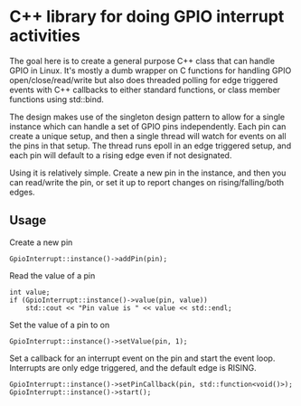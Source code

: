 # C++ library for doing GPIO interrupt activities

The goal here is to create a general purpose C++ class that can handle GPIO in Linux. It's mostly a dumb wrapper on C functions for handling GPIO open/close/read/write but also does threaded polling for edge triggered events with C++ callbacks to either standard functions, or class member functions using std::bind.

The design makes use of the singleton design pattern to allow for a single instance which can handle a set of GPIO pins independently. Each pin can create a unique setup, and then a single thread will watch for events on all the pins in that setup. The thread runs epoll in an edge triggered setup, and each pin will default to a rising edge even if not designated.

Using it is relatively simple. Create a new pin in the instance, and then you can read/write the pin, or set it up to report changes on rising/falling/both edges. 

## Usage

Create a new pin
```
GpioInterrupt::instance()->addPin(pin);
```

Read the value of a pin
```
int value;
if (GpioInterrupt::instance()->value(pin, value))
    std::cout << "Pin value is " << value << std::endl;
````

Set the value of a pin to on
```
GpioInterrupt::instance()->setValue(pin, 1);
```

Set a callback for an interrupt event on the pin and start the event loop. Interrupts are only edge triggered, and the default edge is RISING.
```
GpioInterrupt::instance()->setPinCallback(pin, std::function<void()>);
GpioInterrupt::instance()->start();
```

